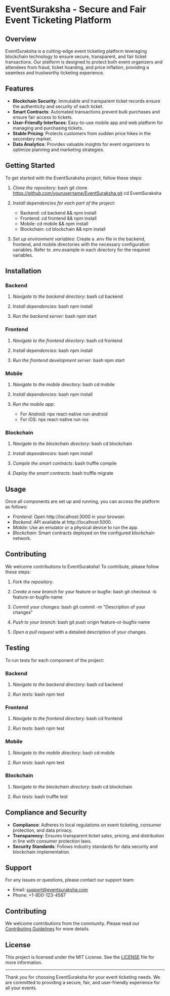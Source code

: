 
# EventSuraksha - Secure and Fair Event Ticketing Platform

## Overview
EventSuraksha is a cutting-edge event ticketing platform leveraging blockchain technology to ensure secure, transparent, and fair ticket transactions. Our platform is designed to protect both event organizers and attendees from fraud, ticket hoarding, and price inflation, providing a seamless and trustworthy ticketing experience.

## Features
- **Blockchain Security**: Immutable and transparent ticket records ensure the authenticity and security of each ticket.
- **Smart Contracts**: Automated transactions prevent bulk purchases and ensure fair access to tickets.
- **User-Friendly Interfaces**: Easy-to-use mobile app and web platform for managing and purchasing tickets.
- **Stable Pricing**: Protects customers from sudden price hikes in the secondary market.
- **Data Analytics**: Provides valuable insights for event organizers to optimize planning and marketing strategies.

## Getting Started

To get started with the EventSuraksha project, follow these steps:

1. *Clone the repository*:
   bash
   git clone https://github.com/yourusername/EventSuraksha.git
   cd EventSuraksha
   

2. *Install dependencies for each part of the project*:
   - Backend: cd backend && npm install
   - Frontend: cd frontend && npm install
   - Mobile: cd mobile && npm install
   - Blockchain: cd blockchain && npm install

3. *Set up environment variables*:
   Create a .env file in the backend, frontend, and mobile directories with the necessary configuration variables. Refer to .env.example in each directory for the required variables.

## Installation

### Backend

1. *Navigate to the backend directory*:
   bash
   cd backend
   

2. *Install dependencies*:
   bash
   npm install
   

3. *Run the backend server*:
   bash
   npm start
   

### Frontend

1. *Navigate to the frontend directory*:
   bash
   cd frontend
   

2. *Install dependencies*:
   bash
   npm install
   

3. *Run the frontend development server*:
   bash
   npm start
   

### Mobile

1. *Navigate to the mobile directory*:
   bash
   cd mobile
   

2. *Install dependencies*:
   bash
   npm install
   

3. *Run the mobile app*:
   - For Android: npx react-native run-android
   - For iOS: npx react-native run-ios

### Blockchain

1. *Navigate to the blockchain directory*:
   bash
   cd blockchain
   

2. *Install dependencies*:
   bash
   npm install
   

3. *Compile the smart contracts*:
   bash
   truffle compile
   

4. *Deploy the smart contracts*:
   bash
   truffle migrate
   

## Usage

Once all components are set up and running, you can access the platform as follows:

- *Frontend*: Open http://localhost:3000 in your browser.
- *Backend*: API available at http://localhost:5000.
- *Mobile*: Use an emulator or a physical device to run the app.
- *Blockchain*: Smart contracts deployed on the configured blockchain network.

## Contributing

We welcome contributions to EventSuraksha! To contribute, please follow these steps:

1. *Fork the repository*.
2. *Create a new branch* for your feature or bugfix:
   bash
   git checkout -b feature-or-bugfix-name
   
3. *Commit your changes*:
   bash
   git commit -m "Description of your changes"
   
4. *Push to your branch*:
   bash
   git push origin feature-or-bugfix-name
   
5. *Open a pull request* with a detailed description of your changes.

## Testing

To run tests for each component of the project:

### Backend

1. *Navigate to the backend directory*:
   bash
   cd backend
   

2. *Run tests*:
   bash
   npm test
   

### Frontend

1. *Navigate to the frontend directory*:
   bash
   cd frontend
   

2. *Run tests*:
   bash
   npm test
   

### Mobile

1. *Navigate to the mobile directory*:
   bash
   cd mobile
   

2. *Run tests*:
   bash
   npm test
   

### Blockchain

1. *Navigate to the blockchain directory*:
   bash
   cd blockchain
   

2. *Run tests*:
   bash
   truffle test


## Compliance and Security
- **Compliance**: Adheres to local regulations on event ticketing, consumer protection, and data privacy.
- **Transparency**: Ensures transparent ticket sales, pricing, and distribution in line with consumer protection laws.
- **Security Standards**: Follows industry standards for data security and blockchain implementation.

## Support
For any issues or questions, please contact our support team:
- Email: support@eventsuraksha.com
- Phone: +1-800-123-4567

## Contributing
We welcome contributions from the community. Please read our [Contributing Guidelines](CONTRIBUTING.md) for more details.

## License
This project is licensed under the MIT License. See the [LICENSE](LICENSE.md) file for more information.

---

Thank you for choosing EventSuraksha for your event ticketing needs. We are committed to providing a secure, fair, and user-friendly experience for all your events.

